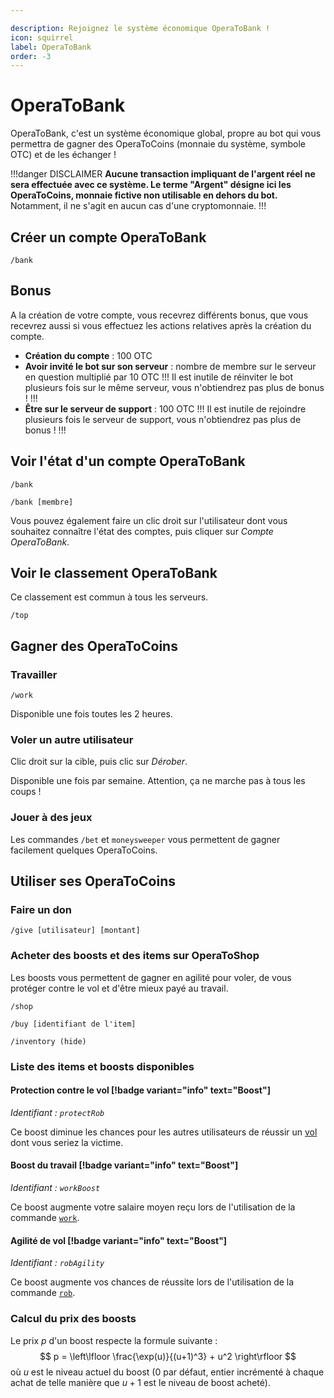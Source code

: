 ```yaml
---

description: Rejoignez le système économique OperaToBank !
icon: squirrel
label: OperaToBank
order: -3
---
```


# OperaToBank
OperaToBank, c'est un système économique global, propre au bot qui vous permettra de gagner des OperaToCoins (monnaie du système, symbole OTC) et de les échanger !

!!!danger DISCLAIMER
**Aucune transaction impliquant de l'argent réel ne sera effectuée avec ce système. Le terme "Argent" désigne ici les OperaToCoins, monnaie fictive non utilisable en dehors du bot.** Notamment, il ne s'agit en aucun cas d'une cryptomonnaie.
!!!

## Créer un compte OperaToBank
``` 
/bank
```

## Bonus
A la création de votre compte, vous recevrez différents bonus, que vous recevrez aussi si vous effectuez les actions relatives après la création du compte.
- **Création du compte** : 100 OTC
- **Avoir invité le bot sur son serveur** : nombre de membre sur le serveur en question multiplié par 10 OTC
!!!
Il est inutile de réinviter le bot plusieurs fois sur le même serveur, vous n'obtiendrez pas plus de bonus !
!!!
- **Être sur le serveur de support** : 100 OTC
!!! 
Il est inutile de rejoindre plusieurs fois le serveur de support, vous n'obtiendrez pas plus de bonus !
!!!

## Voir l'état d'un compte OperaToBank
``` Pour soi-même
/bank
```
``` Pour un autre membre
/bank [membre]
```
Vous pouvez également faire un clic droit sur l'utilisateur dont vous souhaitez connaître l'état des comptes, puis cliquer sur *Compte OperaToBank*.

## Voir le classement OperaToBank
Ce classement est commun à tous les serveurs.
```
/top
```

## Gagner des OperaToCoins
### Travailler
```
/work
```
Disponible une fois toutes les 2 heures.

### Voler un autre utilisateur
Clic droit sur la cible, puis clic sur *Dérober*.

Disponible une fois par semaine. Attention, ça ne marche pas à tous les coups !

### Jouer à des jeux
Les commandes `/bet` et `moneysweeper` vous permettent de gagner facilement quelques OperaToCoins.

## Utiliser ses OperaToCoins
### Faire un don
```
/give [utilisateur] [montant]
```

### Acheter des boosts et des items sur OperaToShop
Les boosts vous permettent de gagner en agilité pour voler, de vous protéger contre le vol et d'être mieux payé au travail.
``` Voir le magasin OperaToShop
/shop
```
``` Acheter un item ou un boost
/buy [identifiant de l'item]
```
``` Voir son inventaire
/inventory (hide)
```

### Liste des items et boosts disponibles
#### Protection contre le vol [!badge variant="info" text="Boost"]
*Identifiant : `protectRob`*

Ce boost diminue les chances pour les autres utilisateurs de réussir un [vol](#voler-un-autre-utilisateur) dont vous seriez la victime.

#### Boost du travail [!badge variant="info" text="Boost"]
*Identifiant : `workBoost`*

Ce boost augmente votre salaire moyen reçu lors de l'utilisation de la commande [`work`](#travailler).

#### Agilité de vol [!badge variant="info" text="Boost"]
*Identifiant : `robAgility`*

Ce boost augmente vos chances de réussite lors de l'utilisation de la commande [`rob`](#voler-un-autre-utilisateur).

### Calcul du prix des boosts
Le prix $p$ d'un boost respecte la formule suivante :
$$
p = \left\lfloor \frac{\exp(u)}{(u+1)^3} + u^2 \right\rfloor 
$$ 
où $u$ est le niveau actuel du boost (0 par défaut, entier incrémenté à chaque achat de telle manière que $u+1$ est le niveau de boost acheté).